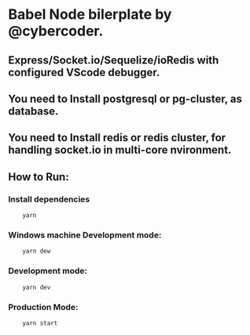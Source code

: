 # Babel Node bilerplate by @cybercoder.
## Express/Socket.io/Sequelize/ioRedis with configured VScode debugger.
## You need to Install postgresql or pg-cluster, as database.
## You need to Install redis or redis cluster, for handling socket.io in multi-core nvironment.

## How to Run:
### Install dependencies
```shell
    yarn
```

### Windows machine Development mode:
```shell
    yarn dew
```

### Development mode:
```shell
    yarn dev
```

### Production Mode:
```shell
    yarn start
```
